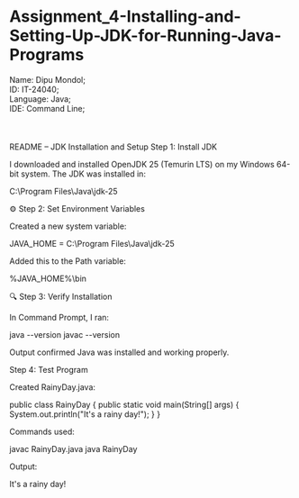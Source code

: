 # Assignment_4-Installing-and-Setting-Up-JDK-for-Running-Java-Programs
Name: Dipu Mondol;
<br>
ID: IT-24040;
<br>
Language: Java;
<br>
IDE: Command Line;
<br>
<br>
<br>
<br>
 README – JDK Installation and Setup
 Step 1: Install JDK

I downloaded and installed OpenJDK 25 (Temurin LTS) on my Windows 64-bit system.
The JDK was installed in:

C:\Program Files\Java\jdk-25

⚙️ Step 2: Set Environment Variables

Created a new system variable:

JAVA_HOME = C:\Program Files\Java\jdk-25


Added this to the Path variable:

%JAVA_HOME%\bin

🔍 Step 3: Verify Installation

In Command Prompt, I ran:

java --version
javac --version


Output confirmed Java was installed and working properly.

 Step 4: Test Program

Created RainyDay.java:

public class RainyDay {
    public static void main(String[] args) {
        System.out.println("It's a rainy day!");
    }
}


Commands used:

javac RainyDay.java
java RainyDay


 Output:

It's a rainy day!
